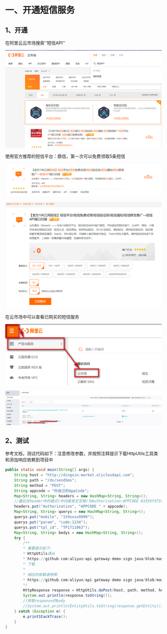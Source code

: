 # 一、开通短信服务

## 1、开通

在阿里云云市场搜索''短信API''

![](assets/fec28a50-39e5-49d0-ba96-bf260cb54f77-20220306181938-r04t2r9.png)

使用官方推荐的短信平台：鼎信，第一次可以免费领取5条短信

![](assets/417e4474-acf4-486f-bd4e-007fb5f88073-20220306181938-hb1kqfw.png)

![](assets/057d09cb-7f78-4f13-8a3f-3089469548dc-20220306181938-p17bnuf.png)

在云市场中可以查看已购买的短信服务

![](assets/ce8a1f31-7020-4568-9fe7-c7dde34d265e-20220306181938-qpi2jru.png)

![](assets/9bfbceb5-6220-404e-9abc-29c8bad13c57-20220306181938-drdgzjq.png)

## 2、测试

参考文档，测试代码如下：注意修改参数，并按照注释提示下载HttpUtils工具类和添加响应依赖到项目中

```java
public static void main(String[] args) {
    String host = "http://dingxin.market.alicloudapi.com";
    String path = "/dx/sendSms";
    String method = "POST";
    String appcode = "你自己的AppCode";
    Map<String, String> headers = new HashMap<String, String>();
    //最后在header中的格式(中间是英文空格)为Authorization:APPCODE 83359fd73fe94948385f570e3c139105
    headers.put("Authorization", "APPCODE " + appcode);
    Map<String, String> querys = new HashMap<String, String>();
    querys.put("mobile", "159xxxx9999");
    querys.put("param", "code:1234");
    querys.put("tpl_id", "TP1711063");
    Map<String, String> bodys = new HashMap<String, String>();
    try {
        /**
        * 重要提示如下:
        * HttpUtils请从
        * https://github.com/aliyun/api-gateway-demo-sign-java/blob/master/src/main/java/com/aliyun/api/gateway/demo/util/HttpUtils.java
        * 下载
        *
        * 相应的依赖请参照
        * https://github.com/aliyun/api-gateway-demo-sign-java/blob/master/pom.xml
        */
        HttpResponse response = HttpUtils.doPost(host, path, method, headers, querys, bodys);
        System.out.println(response.toString());
        //获取response的body
        //System.out.println(EntityUtils.toString(response.getEntity()));
    } catch (Exception e) {
        e.printStackTrace();
    }
}
```
